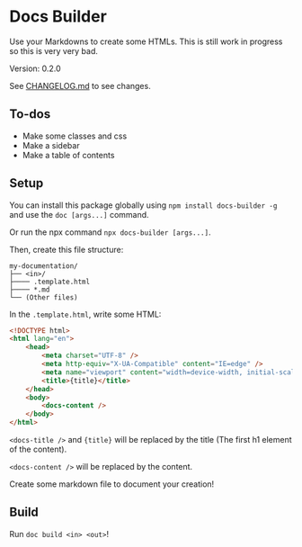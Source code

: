 # Docs Builder

Use your Markdowns to create some HTMLs. This is still work in progress so this is very very bad.

Version: 0.2.0

See [CHANGELOG.md](./CHANGELOG) to see changes.

## To-dos

-   Make some classes and css
-   Make a sidebar
-   Make a table of contents

## Setup

You can install this package globally using `npm install docs-builder -g` and use the `doc [args...]` command.

Or run the npx command `npx docs-builder [args...]`.

Then, create this file structure:

```
my-documentation/
├── <in>/
├──── .template.html
├──── *.md
└── (Other files)
```

In the `.template.html`, write some HTML:

```html
<!DOCTYPE html>
<html lang="en">
    <head>
        <meta charset="UTF-8" />
        <meta http-equiv="X-UA-Compatible" content="IE=edge" />
        <meta name="viewport" content="width=device-width, initial-scale=1.0" />
        <title>{title}</title>
    </head>
    <body>
        <docs-content />
    </body>
</html>
```

`<docs-title />` and `{title}` will be replaced by the title (The first h1 element of the content).

`<docs-content />` will be replaced by the content.

Create some markdown file to document your creation!

## Build

Run `doc build <in> <out>`!

